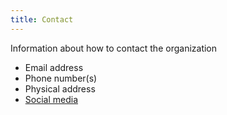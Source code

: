 ```yaml
---
title: Contact
---
```


Information about how to contact the organization

* Email address
* Phone number(s)
* Physical address
* [Social media](/social)
